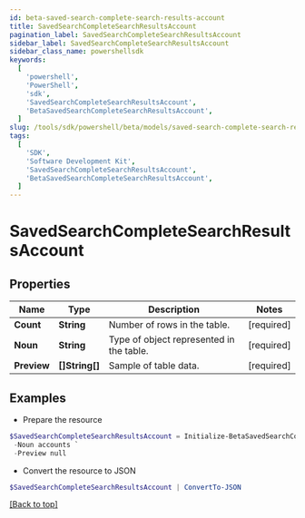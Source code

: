 ```yaml
---
id: beta-saved-search-complete-search-results-account
title: SavedSearchCompleteSearchResultsAccount
pagination_label: SavedSearchCompleteSearchResultsAccount
sidebar_label: SavedSearchCompleteSearchResultsAccount
sidebar_class_name: powershellsdk
keywords:
  [
    'powershell',
    'PowerShell',
    'sdk',
    'SavedSearchCompleteSearchResultsAccount',
    'BetaSavedSearchCompleteSearchResultsAccount',
  ]
slug: /tools/sdk/powershell/beta/models/saved-search-complete-search-results-account
tags:
  [
    'SDK',
    'Software Development Kit',
    'SavedSearchCompleteSearchResultsAccount',
    'BetaSavedSearchCompleteSearchResultsAccount',
  ]
---
```


# SavedSearchCompleteSearchResultsAccount

## Properties

| Name | Type | Description | Notes |
| --- | --- | --- | --- |
| **Count** | **String** | Number of rows in the table. | [required] |
| **Noun** | **String** | Type of object represented in the table. | [required] |
| **Preview** | **[]String[]** | Sample of table data. | [required] |

## Examples

- Prepare the resource

```powershell
$SavedSearchCompleteSearchResultsAccount = Initialize-BetaSavedSearchCompleteSearchResultsAccount  -Count 3 `
 -Noun accounts `
 -Preview null
```

- Convert the resource to JSON

```powershell
$SavedSearchCompleteSearchResultsAccount | ConvertTo-JSON
```

[[Back to top]](#)
